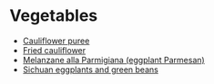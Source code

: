 # Vegetables

- [Cauliflower puree](../recipes/cauliflower-puree.md)
- [Fried cauliflower](../recipes/fried-cauliflower.md)
- [Melanzane alla Parmigiana (eggplant Parmesan)](../recipes/melanzane-alla-parmigiana-(eggplant-parmesan).md)
- [Sichuan eggplants and green beans](../recipes/sichuan-eggplants-and-green-beans.md)
